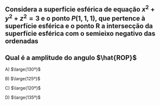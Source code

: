 ## Considera a superfície esférica de equação $x^2+y^2+z^2=3$ e o ponto $P(1,1,1)$, que pertence à superfície esférica e o ponto R a intersecção da superfície esférica com o semieixo negativo das ordenadas
## Qual é a amplitude do angulo $\hat{ROP}$

A) $\large{130º}$

B) $\large{125º}$

C) $\large{120º}$

D) $\large{135º}$


